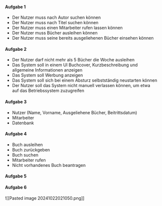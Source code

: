 #### Aufgabe 1
- Der Nutzer muss nach Autor suchen können
- Der Nutzer muss nach Titel suchen können
- Der Nutzer muss einen Mitarbeiter rufen lassen können
- Der Nutzer muss Bücher ausleihen können
- Der Nutzer muss seine bereits ausgeliehenen Bücher einsehen können

#### Aufgabe 2
- Der Nutzer darf nicht mehr als 5 Bücher die Woche ausleihen
- Das System soll in einem UI Buchcover, Kurzbeschreibung und allgemeine Informationen anzeigen
- Das System soll Werbung anzeigen
- Das System soll sich bei einem Absturz selbstständig neustarten können
- Der Nutzer soll das System nicht manuell verlassen können, um etwa auf das Betriebssystem zuzugreifen

#### Aufgabe 3
- Nutzer (Name, Vorname, Ausgeliehene Bücher, Beitrittsdatum)
- Mitarbeiter
- Datenbank

#### Aufgabe 4
- Buch ausleihen
- Buch zurückgeben
- Buch suchen
- Mitarbeiter rufen
- Nicht vorhandenes Buch beantragen

#### Aufgabe 5

#### Aufgabe 6
![[Pasted image 20241022021050.png]]